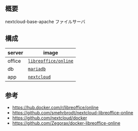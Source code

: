 ## 概要
nextcloud-base-apache ファイルサーバ

## 構成
| server | image |
| -- | -- |
| office | [`libreoffice/online`](https://hub.docker.com/r/libreoffice/online) |
| db | [`mariadb`](https://hub.docker.com/_/mariadb) |
| app | [`nextcloud`](https://hub.docker.com/_/nextcloud) |

## 参考
- https://hub.docker.com/r/libreoffice/online
- https://github.com/smehrbrodt/nextcloud-libreoffice-online
- https://github.com/nextcloud/docker
- https://github.com/Zegorax/docker-libreoffice-online
